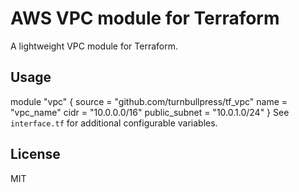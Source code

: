  # AWS VPC module for Terraform
   A lightweight VPC module for Terraform.
## Usage
   module "vpc" {
     source = "github.com/turnbullpress/tf_vpc"
     name   = "vpc_name"
     cidr   = "10.0.0.0/16"
     public_subnet = "10.0.1.0/24"
}
See `interface.tf` for additional configurable variables.

## License
MIT
